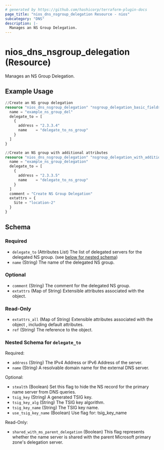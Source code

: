 ```yaml
---
# generated by https://github.com/hashicorp/terraform-plugin-docs
page_title: "nios_dns_nsgroup_delegation Resource - nios"
subcategory: "DNS"
description: |-
  Manages an NS Group Delegation.
---
```


# nios_dns_nsgroup_delegation (Resource)

Manages an NS Group Delegation.

## Example Usage

```terraform
//Create an NS group delegation 
resource "nios_dns_nsgroup_delegation" "nsgroup_delegation_basic_fields" {
  name = "example_ns_group_del"
  delegate_to = [
    {
      address = "2.3.3.4"
      name    = "delegate_to_ns_group"
    }
  ]
}

//Create an NS group with additional attributes
resource "nios_dns_nsgroup_delegation" "nsgroup_delegation_with_additional_fields" {
  name = "example_ns_group_delegation"
  delegate_to = [
    {
      address = "2.3.3.5"
      name    = "delegate_to_ns_group"
    }
  ]
  comment = "Create NS Group Delegation"
  extattrs = {
    Site = "location-2"
  }
}
```

<!-- schema generated by tfplugindocs -->
## Schema

### Required

- `delegate_to` (Attributes List) The list of delegated servers for the delegated NS group. (see [below for nested schema](#nestedatt--delegate_to))
- `name` (String) The name of the delegated NS group.

### Optional

- `comment` (String) The comment for the delegated NS group.
- `extattrs` (Map of String) Extensible attributes associated with the object.

### Read-Only

- `extattrs_all` (Map of String) Extensible attributes associated with the object , including default attributes.
- `ref` (String) The reference to the object.

<a id="nestedatt--delegate_to"></a>
### Nested Schema for `delegate_to`

Required:

- `address` (String) The IPv4 Address or IPv6 Address of the server.
- `name` (String) A resolvable domain name for the external DNS server.

Optional:

- `stealth` (Boolean) Set this flag to hide the NS record for the primary name server from DNS queries.
- `tsig_key` (String) A generated TSIG key.
- `tsig_key_alg` (String) The TSIG key algorithm.
- `tsig_key_name` (String) The TSIG key name.
- `use_tsig_key_name` (Boolean) Use flag for: tsig_key_name

Read-Only:

- `shared_with_ms_parent_delegation` (Boolean) This flag represents whether the name server is shared with the parent Microsoft primary zone's delegation server.
